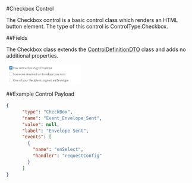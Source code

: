 #Checkbox Control

The Checkbox control is a basic control class which renders an HTML button element. The type of this control is ControlType.Checkbox.

##Fields

The Checkbox class extends the [ControlDefinitionDTO](/Docs/ForDevelopers/Objects/DataTransfer/ControlDefinitinDTO.md) class and adds no additional properties.

<img src="images/checkbox.PNG" alt="Checkbox UI" width="200"/>

##Example Control Payload
```json
{
      "type": "CheckBox",
      "name": "Event_Envelope_Sent",
      "value": null,
      "label": "Envelope Sent",
      "events": [
        {
          "name": "onSelect",
          "handler": "requestConfig"
        }
      ]
}
```
